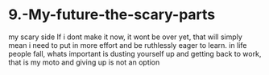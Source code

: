# 9.-My-future-the-scary-parts
my scary side 
If i dont make it now, it wont be over yet, that will simply mean i need to put in more effort and be ruthlessly eager to learn. in life people fall, whats important is dusting yourself up and getting back to work, that is my moto and giving up is not an option

